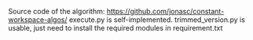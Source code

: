 Source code of the algorithm: https://github.com/jonasc/constant-workspace-algos/
execute.py is self-implemented.
trimmed_version.py is usable, just need to install the required modules in requirement.txt
